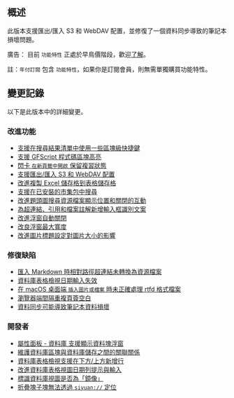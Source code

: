## 概述

此版本支援匯出/匯入 S3 和 WebDAV 配置，並修復了一個資料同步導致的筆記本損壞問題。

廣告： 目前 `功能特性` 正處於早鳥價階段，歡迎[了解](https://b3log.org/siyuan/pricing.html)。

註：`年付訂閱` 包含 `功能特性`，如果你是訂閱會員，則無需單獨購買功能特性。

## 變更記錄

以下是此版本中的詳細變更。

### 改進功能

* [支援在搜尋結果清單中使用一些區塊級快捷鍵](https://github.com/siyuan-note/siyuan/issues/9548)
* [支援 GFScript 程式碼區塊高亮](https://github.com/siyuan-note/siyuan/issues/9558)
* [閃卡 `在新頁籤中開啟` 保留複習狀態](https://github.com/siyuan-note/siyuan/issues/9561)
* [支援匯出/匯入 S3 和 WebDAV 配置](https://github.com/siyuan-note/siyuan/issues/9566)
* [改進複製 Excel 儲存格到表格儲存格](https://github.com/siyuan-note/siyuan/issues/9569)
* [支援在已安裝的市集包中搜尋](https://github.com/siyuan-note/siyuan/issues/9577)
* [改進題頭圖搜尋資源檔案顯示位置和關閉的互動](https://github.com/siyuan-note/siyuan/issues/9579)
* [為超連結、引用和檔案註解新增輸入框識別文案](https://github.com/siyuan-note/siyuan/issues/9583)
* [改進浮窗自動關閉](https://github.com/siyuan-note/siyuan/issues/9584)
* [改良浮窗最大寬度](https://github.com/siyuan-note/siyuan/issues/9587)
* [改進圖片標題設定對圖片大小的影響](https://github.com/siyuan-note/siyuan/issues/9596)

### 修復缺陷

* [匯入 Markdown 時相對路徑超連結未轉換為資源檔案](https://github.com/siyuan-note/siyuan/issues/9563)
* [資料庫表格檢視日期輸入失效](https://github.com/siyuan-note/siyuan/issues/9573)
* [在 macOS 桌面端 `插入圖片或檔案` 時未正確處理 rtfd 格式檔案](https://github.com/siyuan-note/siyuan/issues/9585)
* [瀏覽器端間隔重複頁簽空白](https://github.com/siyuan-note/siyuan/issues/9589)
* [資料同步可能導致筆記本資料損壞](https://github.com/siyuan-note/siyuan/issues/9594)

### 開發者

* [屬性面板 - 資料庫 支援顯示資料塊浮窗](https://github.com/siyuan-note/siyuan/issues/9285)
* [維護資料庫區塊與資料庫儲存之間的關聯關係](https://github.com/siyuan-note/siyuan/issues/9496)
* [資料庫表格檢視支援在下方/上方新增行](https://github.com/siyuan-note/siyuan/issues/9560)
* [改進資料庫表格視圖日期列提示與輸入](https://github.com/siyuan-note/siyuan/issues/9570)
* [標識資料庫視圖是否為「鏡像」](https://github.com/siyuan-note/siyuan/issues/9578)
* [折疊塊子塊無法透過 `siyuan://` 定位](https://github.com/siyuan-note/siyuan/issues/9580)
